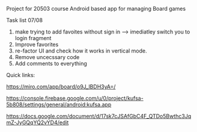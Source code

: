 Project for 20503 course Android based app for managing Board games

Task list 07/08
1) make trying to add favoites without sign in --> imediatley switch you to login fragment
2) Improve favorites
3) re-factor UI and check how it works in vertical mode.
4) Remove uncecssary code
5) Add comments to everything




Quick links:

https://miro.com/app/board/o9J_lBDH3yA=/

https://console.firebase.google.com/u/0/project/kufsa-5b808/settings/general/android:kufsa.app

https://docs.google.com/document/d/17sk7cJSAfGbC4F_QTDo5Bwthc3JqmZ-JyGQqYQ2vYD4/edit
